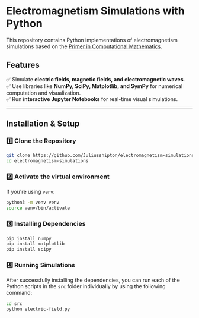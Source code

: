 # **Electromagnetism Simulations with Python**

This repository contains Python implementations of electromagnetism simulations based on the [Primer in Computational Mathematics](https://primer-computational-mathematics.github.io/book/d_geosciences/Electromagnetism/1_electricity_magnetism.html).

## **Features**

✅ Simulate **electric fields, magnetic fields, and electromagnetic waves**.  
✅ Use libraries like **NumPy, SciPy, Matplotlib, and SymPy** for numerical computation and visualization.  
✅ Run **interactive Jupyter Notebooks** for real-time visual simulations.

---

## **Installation & Setup**

### **1️⃣ Clone the Repository**

```sh
git clone https://github.com/Juliusshipton/electromagnetism-simulations.git
cd electromagnetism-simulations
```

### **2️⃣ Activate the virtual environment**

If you're using `venv`:

```bash
python3 -m venv venv
source venv/bin/activate

```

### **3️⃣ Installing Dependencies**

```bash
pip install numpy
pip install matplotlib
pip install scipy

```

### **4️⃣ Running Simulations**

After successfully installing the dependencies, you can run each of the Python scripts in the `src` folder individually by using the following command:

```sh
cd src
python electric-field.py
```
